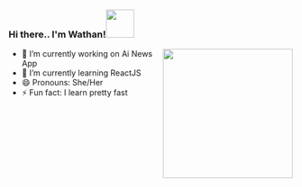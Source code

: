 ### Hi there.. I'm Wathan!<img src="https://media.giphy.com/media/mGcNjsfWAjY5AEZNw6/giphy.gif" width="50">

<img align='right' src="https://media.giphy.com/media/ieyl9zmCjO4b4t6qoY/giphy.gif" width="230">

- 🔭 I’m currently working on Ai News App
- 🌱 I’m currently learning ReactJS
- 😄 Pronouns: She/Her
- ⚡ Fun fact: I learn pretty fast 
